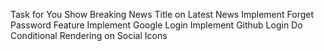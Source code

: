 Task for You
Show Breaking News Title on Latest News
Implement Forget Password Feature
Implement Google Login
Implement Github Login
Do Conditional Rendering on Social Icons
